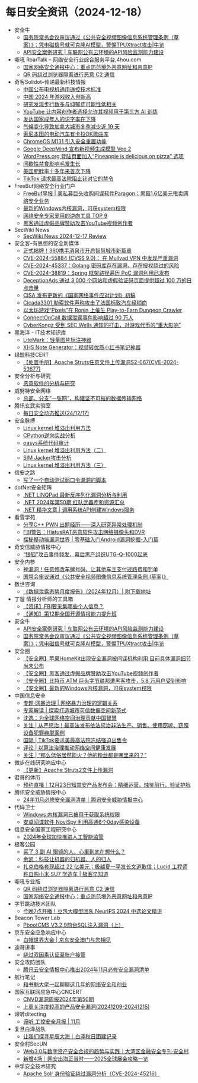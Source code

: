 # 每日安全资讯（2024-12-18）

- 安全牛
  - [国务院常务会议审议通过《公共安全视频图像信息系统管理条例（草案）》；凭电磁信号就可克隆AI模型，警惕TPUXtract攻击|牛览](https://www.aqniu.com/news-views/107593.html)
  - [API安全案例研究 | 车联网公有云环境的API风险监测能力建设](https://www.aqniu.com/tools-tech/107592.html)
- 嘶吼 RoarTalk – 网络安全行业综合服务平台,4hou.com
  - [国家网络安全通报中心：重点防范境外恶意网址和恶意IP](https://www.4hou.com/posts/8gKW)
  - [QR 码绕过浏览器隔离进行恶意 C2 通信](https://www.4hou.com/posts/wx2z)
- 奇客Solidot–传递最新科技情报
  - [中国公布电视机通用遥控技术标准](https://www.solidot.org/story?sid=80080)
  - [中国 2024 年游戏收入创新高](https://www.solidot.org/story?sid=80079)
  - [研究发现步行数多与抑郁症可能性低相关](https://www.solidot.org/story?sid=80078)
  - [YouTube 让内容创作者选择允许其视频用于第三方 AI 训练](https://www.solidot.org/story?sid=80077)
  - [发达国家成年人的识字率在下降](https://www.solidot.org/story?sid=80076)
  - [气候变化导致加拿大城市冬季减少近 19 天](https://www.solidot.org/story?sid=80075)
  - [索尼本田的电动汽车有卡拉OK歌曲库](https://www.solidot.org/story?sid=80074)
  - [ChromeOS M131 引入安全重置功能](https://www.solidot.org/story?sid=80073)
  - [Google DeepMind 宣布新视频生成模型 Veo 2](https://www.solidot.org/story?sid=80072)
  - [WordPress.org 登陆页面加入“Pineapple is delicious on pizza” 选项](https://www.solidot.org/story?sid=80071)
  - [间歇性禁食影响毛发生长](https://www.solidot.org/story?sid=80070)
  - [美国肥胖率十多年来首次下降](https://www.solidot.org/story?sid=80069)
  - [TikTok 请求最高法院阻止针对它的禁令](https://www.solidot.org/story?sid=80068)
- FreeBuf网络安全行业门户
  - [FreeBuf早报 | 美私募巨头收购间谍软件Paragon；黑莓1.6亿美元甩卖网络安全业务](https://www.freebuf.com/news/417917.html)
  - [最新的Windows内核漏洞，可获system权限](https://www.freebuf.com/news/417893.html)
  - [网络安全专家爱用的逆向工具 TOP 9](https://www.freebuf.com/news/417887.html)
  - [黑客通过虚假品牌赞助攻击YouTube视频创作者](https://www.freebuf.com/news/417875.html)
- SecWiki News
  - [SecWiki News 2024-12-17 Review](http://www.sec-wiki.com/?2024-12-17)
- 安全客-有思想的安全新媒体
  - [正式揭牌！360携手酒泉市开启智慧城市新篇章](https://www.anquanke.com/post/id/302782)
  - [CVE-2024-55884 (CVSS 9.0)： 在 Mullvad VPN 中发现严重漏洞](https://www.anquanke.com/post/id/302779)
  - [CVE-2024-45337：Golang 密码库存在漏洞，存在授权绕过的风险](https://www.anquanke.com/post/id/302776)
  - [CVE-2024-38819：Spring 框架路径遍历 PoC 漏洞利用已发布](https://www.anquanke.com/post/id/302773)
  - [DeceptionAds 通过 3,000 个网站和虚假验证码页面提供超过 100 万的日点击量](https://www.anquanke.com/post/id/302770)
  - [CISA 发布更新的《国家网络事件应对计划》初稿](https://www.anquanke.com/post/id/302767)
  - [Cicada3301 勒索软件声称攻击了法国标致汽车经销商](https://www.anquanke.com/post/id/302764)
  - [以太坊游戏“Pixels”在 Ronin 上催生 Play-to-Earn Dungeon Crawler](https://www.anquanke.com/post/id/302761)
  - [ConnectOnCall 数据泄露事件影响超过 90 万人](https://www.anquanke.com/post/id/302758)
  - [CyberKongz 受到 SEC Wells 通知的打击，对游戏代币的“重大影响”](https://www.anquanke.com/post/id/302754)
- 黑海洋 - IT技术知识库
  - [LiteMark：轻量图片标注神器](https://www.upx8.com/4587)
  - [XHS Note Generator：视频转优质小红书笔记神器](https://www.upx8.com/4586)
- 绿盟科技CERT
  - [【处置手册】Apache Struts任意文件上传漏洞S2-067(CVE-2024-53677)](https://mp.weixin.qq.com/s?__biz=Mzk0MjE3ODkxNg==&mid=2247488765&idx=1&sn=cb38f34e16235b415098e0a348c004ab&chksm=c2c643f6f5b1cae02308b33981c82c888a78c82ffa6bb440cf4a875790265a20d5b003c9cd86&scene=58&subscene=0#rd)
- 安全分析与研究
  - [恶意软件的分析与研究](https://mp.weixin.qq.com/s?__biz=MzA4ODEyODA3MQ==&mid=2247489692&idx=1&sn=d7e761854899d16d053cc9c7b36351a9&chksm=902fb7b4a7583ea21376d64ccf812fa9788e2ae0f3089039b95c7a8881bac6e7bb0feacf0659&scene=58&subscene=0#rd)
- 威努特安全网络
  - [总部、分支“一张网”，构建坚不可摧的数据传输网络](https://mp.weixin.qq.com/s?__biz=MzAwNTgyODU3NQ==&mid=2651129759&idx=1&sn=b35c86181870b475daaf9c0b44f2c021&chksm=80e71d2fb7909439597898a568ef3040153baae6fe7f0828bad770bef70d12dc5cd881f6cb00&scene=58&subscene=0#rd)
- 腾讯玄武实验室
  - [每日安全动态推送(24/12/17)](https://mp.weixin.qq.com/s?__biz=MzA5NDYyNDI0MA==&mid=2651959951&idx=1&sn=20fa98d2a14b3cf863aec09465fef497&chksm=8baed210bcd95b06c2b7422013d554e812dd30c5dbf7b3dde55f136039181f474ede39c3aec7&scene=58&subscene=0#rd)
- 安全脉搏
  - [Linux kernel 堆溢出利用方法](https://www.secpulse.com/archives/205531.html)
  - [CPython逆向实战分析](https://www.secpulse.com/archives/205557.html)
  - [oasys系统代码审计](https://www.secpulse.com/archives/205606.html)
  - [Linux kernel 堆溢出利用方法（二）](https://www.secpulse.com/archives/205619.html)
  - [SIM Jacker攻击分析](https://www.secpulse.com/archives/205634.html)
  - [Linux kernel 堆溢出利用方法（三）](https://www.secpulse.com/archives/205676.html)
- 信安之路
  - [写了一个自动测试弱口令漏洞的脚本](https://mp.weixin.qq.com/s?__biz=MzI5MDQ2NjExOQ==&mid=2247499709&idx=1&sn=37ae556f51a5d91da71ea04b2afee842&chksm=ec1dcf95db6a468326ec10ef4a3feee1fde64e01d6454e055bc92c16c698b4190e0ad6517892&scene=58&subscene=0#rd)
- dotNet安全矩阵
  - [.NET LINQPad 最新反序列化漏洞分析与利用](https://mp.weixin.qq.com/s?__biz=MzUyOTc3NTQ5MA==&mid=2247497542&idx=1&sn=07d3f26e280c58604e0a757832204762&chksm=fa5959abcd2ed0bd8e338a2cba31a9fec4f25fcf577395619ea1c3f2910fac2eb73376b05e19&scene=58&subscene=0#rd)
  - [.NET 2024年第50期 红队武器库和资源汇总](https://mp.weixin.qq.com/s?__biz=MzUyOTc3NTQ5MA==&mid=2247497542&idx=2&sn=69d095b7f87507a476e5668daf1b68f9&chksm=fa5959abcd2ed0bdea5a6abf291efa9dd9ab4adf5d96b7d5ff17a7c04ca99f42bfa846582e11&scene=58&subscene=0#rd)
  - [.NET 精华文章 | 调用系统API创建Windows服务](https://mp.weixin.qq.com/s?__biz=MzUyOTc3NTQ5MA==&mid=2247497542&idx=3&sn=bac72813d9bc18d5864979f610bac2bd&chksm=fa5959abcd2ed0bd0f12213f094a9204958cd83c59c95b12cb49dff9d25c2d920bac0ef7d6fa&scene=58&subscene=0#rd)
- 看雪学苑
  - [分享C++ PWN 出题经历——深入研究异常处理机制](https://mp.weixin.qq.com/s?__biz=MjM5NTc2MDYxMw==&mid=2458587285&idx=1&sn=abb65900617192862a2121a3a8dd1ca2&chksm=b18c201f86fba90983cb529b5603e90764f6831cee85668d125b1e2c1f0dfc6625cab5fed3fe&scene=58&subscene=0#rd)
  - [FBI警告：HiatusRAT恶意软件攻击网络摄像头和DVR](https://mp.weixin.qq.com/s?__biz=MjM5NTc2MDYxMw==&mid=2458587285&idx=2&sn=f63e5d677837eacd0c429850d40292ed&chksm=b18c201f86fba909124650059dfff9c0971384c8de78ee4eb822ea7e466490c9546b4cce1739&scene=58&subscene=0#rd)
  - [探秘移动端漏洞世界 | 零基础入门Android漏洞挖掘-入门篇](https://mp.weixin.qq.com/s?__biz=MjM5NTc2MDYxMw==&mid=2458587285&idx=3&sn=fe9ca791431e72d184fc3fca2470e155&chksm=b18c201f86fba9099c21103bad9f8346ba517b54f6819e51f9a57c43940d3f6102085c1a891b&scene=58&subscene=0#rd)
- 奇安信威胁情报中心
  - [“银狐”攻击事件频发，幕后黑产组织UTG-Q-1000起底](https://mp.weixin.qq.com/s?__biz=MzI2MDc2MDA4OA==&mid=2247513460&idx=1&sn=c9879a070e4d7a37c28093c7d1cc363f&chksm=ea664203dd11cb15530db4c50406bb984f2d48ee0f2b0fea9c1f0fda4b9e09a0625bb7b9fa33&scene=58&subscene=0#rd)
- 安全内参
  - [神漏洞！任意修改车牌号码，让其他车主支付过路费和罚单](https://mp.weixin.qq.com/s?__biz=MzI4NDY2MDMwMw==&mid=2247513296&idx=1&sn=6e551ba031ad27466e2160d34f16b5ae&chksm=ebfaf3f0dc8d7ae6008b0cf16bdb9f21c80afb57f577b1098d593922f6fcbf78098b09013922&scene=58&subscene=0#rd)
  - [国常会审议通过《公共安全视频图像信息系统管理条例 (草案)》](https://mp.weixin.qq.com/s?__biz=MzI4NDY2MDMwMw==&mid=2247513296&idx=2&sn=8c0c4d588d3331c9f9c37d3e99d486cf&chksm=ebfaf3f0dc8d7ae63ea1b8e2482558b180a1715b8eadb3fa61d7541e3ccba022e1c1e01b1ba4&scene=58&subscene=0#rd)
- 数世咨询
  - [《数据泄露态势月度报告》（2024年12月）| 附下载地址](https://mp.weixin.qq.com/s?__biz=MzkxNzA3MTgyNg==&mid=2247531831&idx=1&sn=47f5ab64c04cf52907f1bba71210e272&chksm=c1440f8af633869c13e8b950044d3f3db92649d7807c0aac4a509f560f3db4a0ced857e70113&scene=58&subscene=0#rd)
- 丁爸 情报分析师的工具箱
  - [【资讯】FBI要采集哪些个人信息？](https://mp.weixin.qq.com/s?__biz=MzI2MTE0NTE3Mw==&mid=2651148214&idx=1&sn=c7dbaa481d50d0653d30195da62aece6&chksm=f1af388cc6d8b19a26fa78eb44de4348fde4db404d2651c2ce40caab54b031ccefc55a138bb6&scene=58&subscene=0#rd)
  - [【通知】第12期全国开源情报能力提升班](https://mp.weixin.qq.com/s?__biz=MzI2MTE0NTE3Mw==&mid=2651148214&idx=2&sn=0a28e23278522f63a020bf4b7e2189ab&chksm=f1af388cc6d8b19a8611d02c55d54defe55740c484715e8e922db5430a7f888632a189462510&scene=58&subscene=0#rd)
- 安全牛
  - [API安全案例研究 | 车联网公有云环境的API风险监测能力建设](https://mp.weixin.qq.com/s?__biz=MjM5Njc3NjM4MA==&mid=2651134113&idx=1&sn=982ed6374bf7d8f082507f677d5ee652&chksm=bd15a8728a6221645257dd789734d2c8b843899ae1ad07029994edcbdc30d64f04d8dd9f28b0&scene=58&subscene=0#rd)
  - [国务院常务会议审议通过《公共安全视频图像信息系统管理条例（草案）》；凭电磁信号就可克隆AI模型，警惕TPUXtract攻击|牛览](https://mp.weixin.qq.com/s?__biz=MjM5Njc3NjM4MA==&mid=2651134113&idx=2&sn=5ed716f4ade8deb0884df3d6f17380d2&chksm=bd15a8728a622164ac4ab7f43305472d5b161f1fb86b99a6e3f506a08e638af0b7d2ad7415a9&scene=58&subscene=0#rd)
- 安全圈
  - [【安全圈】苹果HomeKit出现安全漏洞被间谍机构利用 目前具体漏洞细节尚未公布](https://mp.weixin.qq.com/s?__biz=MzIzMzE4NDU1OQ==&mid=2652066655&idx=1&sn=57e7dca07986a799143fbca48a88cb03&chksm=f36e7f1fc419f6091c648425f65f481ee023841a152bedbc9367f9587bf95d18a3d075b3a013&scene=58&subscene=0#rd)
  - [【安全圈】黑客通过虚假品牌赞助攻击YouTube视频创作者](https://mp.weixin.qq.com/s?__biz=MzIzMzE4NDU1OQ==&mid=2652066655&idx=2&sn=2c8e7da1b030528f5d27851baab4a1d7&chksm=f36e7f1fc419f60921ef22171e98636797f7f3cf64bc7d3f66b21cf20f09f1c53d49e7a97435&scene=58&subscene=0#rd)
  - [【安全圈】比特币 ATM 巨头字节联邦遭黑客攻击，5.8 万用户受到影响](https://mp.weixin.qq.com/s?__biz=MzIzMzE4NDU1OQ==&mid=2652066655&idx=3&sn=f61b178e1eea3cd68d92ec7bb90b61b0&chksm=f36e7f1fc419f60900f075e6fc9a5a8f195954813f173716e43a5ede916c3bcebf388c8c1fce&scene=58&subscene=0#rd)
  - [【安全圈】最新的Windows内核漏洞，可获system权限](https://mp.weixin.qq.com/s?__biz=MzIzMzE4NDU1OQ==&mid=2652066655&idx=4&sn=c56864b01e3e298b37ea2863eea40424&chksm=f36e7f1fc419f609a1fbb13ab7b6034ae28df0252abc5dbb47ba057c00c636754fcd86e2efcc&scene=58&subscene=0#rd)
- 中国信息安全
  - [专题·网暴治理 | 网络暴力治理的逻辑关系](https://mp.weixin.qq.com/s?__biz=MzA5MzE5MDAzOA==&mid=2664232324&idx=1&sn=bb5deed49b0eb932d72df8a56d6e0b60&chksm=8b59f77dbc2e7e6be2ba6ad31068b653c34444323ee5de8d268e917e8f06ccb1778d54bc87b3&scene=58&subscene=0#rd)
  - [专家解读 | 探索打造城市可信数据空间新范式](https://mp.weixin.qq.com/s?__biz=MzA5MzE5MDAzOA==&mid=2664232324&idx=2&sn=422f80c2bbaa3c47ae656420636dc6bf&chksm=8b59f77dbc2e7e6b0179eb1bc90833f5386a7d017dd737d862e43b591104c172f0d634c4cf88&scene=58&subscene=0#rd)
  - [沈逸：为全球网络空间治理贡献中国智慧](https://mp.weixin.qq.com/s?__biz=MzA5MzE5MDAzOA==&mid=2664232324&idx=3&sn=4749e4824c50b402ec6a1555edfccae7&chksm=8b59f77dbc2e7e6bc13c509a53193ad7151dfb4339f92274839f147de2a710bb9442265b35d8&scene=58&subscene=0#rd)
  - [关注 | 从严惩治！最高法发布依法惩治非法生产、销售、使用窃听、窃照设备犯罪典型案例](https://mp.weixin.qq.com/s?__biz=MzA5MzE5MDAzOA==&mid=2664232324&idx=4&sn=8aebf63a5892771cab1ee395f333f18c&chksm=8b59f77dbc2e7e6b6cc5ba8920283bc59f5d0be60ecfce4c8fdb959e1024ca22148b3495b277&scene=58&subscene=0#rd)
  - [国际 | TikTok要求美最高法院冻结强迫出售令](https://mp.weixin.qq.com/s?__biz=MzA5MzE5MDAzOA==&mid=2664232324&idx=5&sn=3913152dc43ed7c13766425a42b524f3&chksm=8b59f77dbc2e7e6b02e57b612acb7c0c9fd3f5dfbadb84c7d342b6e49572e0298f32104d3295&scene=58&subscene=0#rd)
  - [评论 | 以算法治理推动网络空间健康发展](https://mp.weixin.qq.com/s?__biz=MzA5MzE5MDAzOA==&mid=2664232324&idx=6&sn=e59afa0b4809649217363748f4813421&chksm=8b59f77dbc2e7e6bf264fdfb23d037fdb17a52f2d8d9b003fad2a6b0ead52bee77b3d295cbdf&scene=58&subscene=0#rd)
  - [关注 | “那么低俗居然能火？他的粉丝都是哪里来的？”](https://mp.weixin.qq.com/s?__biz=MzA5MzE5MDAzOA==&mid=2664232324&idx=7&sn=2cfff6fcb4a65a529e1d2ab06a3811bb&chksm=8b59f77dbc2e7e6b48d73362b86e380ad1ae40a4b8115228bf4ff800149a3e38393d1411551a&scene=58&subscene=0#rd)
- 微步在线研究响应中心
  - [【更新】Apache Struts2文件上传漏洞](https://mp.weixin.qq.com/s?__biz=Mzg5MTc3ODY4Mw==&mid=2247507565&idx=1&sn=f1eb832586d6ef20bbd6b579dff4956f&chksm=cfcabd79f8bd346f18fe53c9b16c9b7029e5124dffe6fd10d7027af46c8fab5d4f12807425d8&scene=58&subscene=0#rd)
- 君哥的体历
  - [预约直播｜12月23日知其安产品发布会：精细运营，烛鉴前行，验证护航](https://mp.weixin.qq.com/s?__biz=MzI2MjQ1NTA4MA==&mid=2247491687&idx=1&sn=645709c746493d571c85996be82b4f80&chksm=ea484a20dd3fc336e3b7580ba84ef538d411ecb07ef02c7a117e5e5be83aa2eefa6b5e583610&scene=58&subscene=0#rd)
- 腾讯安全威胁情报中心
  - [24年11月必修安全漏洞清单｜腾讯安全威胁情报中心](https://mp.weixin.qq.com/s?__biz=MzI5ODk3OTM1Ng==&mid=2247509952&idx=1&sn=a439169394b57c514f886bebb419777e&chksm=ec9f7eb3dbe8f7a51c824c37ba5711a4cfac107170d9bfceaad5b275a4560925300aaba7fcf8&scene=58&subscene=0#rd)
- 代码卫士
  - [Windows 内核漏洞已被用于获取系统权限](https://mp.weixin.qq.com/s?__biz=MzI2NTg4OTc5Nw==&mid=2247521826&idx=1&sn=8401d12768469de690ea3a216e63c875&chksm=ea94a748dde32e5eb85a2d43633878de31150537893c6123c6c7bc739f26c1c85c3ee69ed8ed&scene=58&subscene=0#rd)
  - [安卓间谍软件 NoviSpy 利用高通6个0day感染设备](https://mp.weixin.qq.com/s?__biz=MzI2NTg4OTc5Nw==&mid=2247521826&idx=2&sn=2e115cf641ac90636ca05cde8df5fa09&chksm=ea94a748dde32e5e240c297499b4a7753baff26f7b887420df59da0631b3b45cc44b73026012&scene=58&subscene=0#rd)
- 信息安全国家工程研究中心
  - [2024年全球加快推进人工智能监管](https://mp.weixin.qq.com/s?__biz=MzU5OTQ0NzY3Ng==&mid=2247498553&idx=1&sn=efe8417e2099321d0cf222651131f416&chksm=feb67a2ac9c1f33cdc8cecda7cc07780e2878cd6451a688fe883fc90f1957273bf6605092eaf&scene=58&subscene=0#rd)
- 极客公园
  - [买了 3 副 AI 眼镜的人，心里到底在想什么？](https://mp.weixin.qq.com/s?__biz=MTMwNDMwODQ0MQ==&mid=2653069876&idx=1&sn=2570016317efd42c10949ec42ced0e50&chksm=7e57df82492056948d61ffa84a1933813da0dad5cb2ed79bcbafa4344e6109e0f2337e4ab47f&scene=58&subscene=0#rd)
  - [余凯：科技让机器的归机器，人的归人](https://mp.weixin.qq.com/s?__biz=MTMwNDMwODQ0MQ==&mid=2653069872&idx=1&sn=82b4c56047d2fea654ba4a50bb30bf63&chksm=7e57df8649205690d79eccfac8166332d2bb3f5ebfd5be581d908bb0162d8077b66880a729e2&scene=58&subscene=0#rd)
  - [扎克伯格套现超过 22 亿美元；极越夏一平发长文道歉信；Lucid 工程师称自购小米 SU7 学造车 | 极客早知道](https://mp.weixin.qq.com/s?__biz=MTMwNDMwODQ0MQ==&mid=2653069870&idx=1&sn=c020584c8665795caac76cdfbaf1e248&chksm=7e57df984920568e075856be8dc094dd25a2ca2ce224d0cae27da72ec09f29792318734e3eda&scene=58&subscene=0#rd)
- 嘶吼专业版
  - [QR 码绕过浏览器隔离进行恶意 C2 通信](https://mp.weixin.qq.com/s?__biz=MzI0MDY1MDU4MQ==&mid=2247580253&idx=1&sn=80dfa1846351f5dcd72e554ed20e2ea9&chksm=e9146a67de63e3715e54b7101db183d88048128d0e35af49d6912035d57c2dc5f191b0078dbf&scene=58&subscene=0#rd)
  - [国家网络安全通报中心：重点防范境外恶意网址和恶意IP](https://mp.weixin.qq.com/s?__biz=MzI0MDY1MDU4MQ==&mid=2247580253&idx=2&sn=f156bdb83769d44d4e515741c0fdfb6b&chksm=e9146a67de63e371fbd5815f0e31e6125775c601004f0eaa738c3b952f0b1e46fa38d8a4e612&scene=58&subscene=0#rd)
- 字节跳动技术团队
  - [今晚7点开播！豆包大模型团队 NeurIPS 2024 中选论文精讲](https://mp.weixin.qq.com/s?__biz=MzI1MzYzMjE0MQ==&mid=2247512417&idx=1&sn=71496ed7abd09ac56bff0e0cdb3e6a85&chksm=e9d37a83dea4f3958b3b358c814428943f637a20fe4330d776c1d031813259caf53bd8bd9d08&scene=58&subscene=0#rd)
- Beacon Tower Lab
  - [PbootCMS V3.2.9前台SQL注入漏洞（上）](https://mp.weixin.qq.com/s?__biz=MzkyNzcxNTczNA==&mid=2247486791&idx=1&sn=b6b5c31b8ace0a9aeec45c44ad2f5e53&chksm=c22295bef5551ca8792a4995840335057e593dac6cedff9883e4df8636af25be9d78a176ab3f&scene=58&subscene=0#rd)
- 京东安全应急响应中心
  - [白帽世界大会 | 京东安全澳门与您相见](https://mp.weixin.qq.com/s?__biz=MjM5OTk2MTMxOQ==&mid=2727841525&idx=1&sn=ae6da8a13290fcafa0c48a0e6ff01dae&chksm=8050597db727d06b2985459312221ad9af0e4388a72320c62697842a52f9fb78faa35797173c&scene=58&subscene=0#rd)
- 迪哥讲事
  - [绕过双因素认证至账户接管](https://mp.weixin.qq.com/s?__biz=MzIzMTIzNTM0MA==&mid=2247496623&idx=1&sn=8f5dd66a232d2d502cf625558c908cf7&chksm=e8a5f9ccdfd270da64d5d2acada85ee28e3bb991571c8fd28b96be17bdfbc2d84c511ce9791e&scene=58&subscene=0#rd)
- 安全攻防团队
  - [腾讯云安全情报中心推出2024年11月必修安全漏洞清单](https://mp.weixin.qq.com/s?__biz=MzkzNTI4NjU1Mw==&mid=2247485011&idx=1&sn=bda119ff87c4ce0aaef9439a4a1fb834&chksm=c2b10425f5c68d33d062e09ef5181fdacf9286075ae13d64ab7298749df91f3e643cd8588239&scene=58&subscene=0#rd)
- 航行笔记
  - [和书魁大佬一起聊聊这几年的网络安全和创业](https://mp.weixin.qq.com/s?__biz=MzIyOTAxOTYwMw==&mid=2650236888&idx=1&sn=496edbaf0b775d1745722449cdd08de4&chksm=f04add64c73d5472b459db76e41b72bcf5bd87112bc38018c8a5a46d41cd4aadfa847059be96&scene=58&subscene=0#rd)
- 国家互联网应急中心CNCERT
  - [CNVD漏洞周报2024年第50期](https://mp.weixin.qq.com/s?__biz=MzIwNDk0MDgxMw==&mid=2247499533&idx=1&sn=547f274f9419278e747ee7fd6838edef&chksm=973acc6fa04d4579d163a4bbc1c67cde754c96f464c1ac3ebfb6ba9ecb00dbddb2ce7757788e&scene=58&subscene=0#rd)
  - [上周关注度较高的产品安全漏洞(20241209-20241215)](https://mp.weixin.qq.com/s?__biz=MzIwNDk0MDgxMw==&mid=2247499533&idx=2&sn=334108850bd6b05f25907f6be5d4f166&chksm=973acc6fa04d4579e97bd240396c787995261ad2ef7ef643fd5612ac419cd9b2b0ba9d0b0c6d&scene=58&subscene=0#rd)
- 谛听ditecting
  - [谛听 工控安全月报 | 11月](https://mp.weixin.qq.com/s?__biz=MzU3MzQyOTU0Nw==&mid=2247492021&idx=1&sn=16b19b7e4f746c000bdac1045c182fd0&chksm=fcc363f1cbb4eae74db962396c199083ff494859c8c562a1f3c02409e4f1a4b87c9065fcec27&scene=58&subscene=0#rd)
- 复旦白泽战队
  - [让我们探寻星辰大海｜白泽秋日团建记录](https://mp.weixin.qq.com/s?__biz=MzU4NzUxOTI0OQ==&mid=2247492171&idx=1&sn=1e13efc985b7fcb4286d38e68dbf7c53&chksm=fde86635ca9fef235d821d1915aac70b9da82f20bdb9639103dd2fc99a6a4b5ea16c80c74fb9&scene=58&subscene=0#rd)
- 安全村SecUN
  - [Web3.0与数字资产安全合规的趋势与实践｜大湾区金融安全专刊·安全村](https://mp.weixin.qq.com/s?__biz=MzkyODM5NzQwNQ==&mid=2247496320&idx=1&sn=97c4ba60e2626361cb25eed8c7a1b5ab&chksm=c21bd3b2f56c5aa48ace5b35b8115d066621f0ddf18486cb96c98c880284e8ae6f9ed2ea4c18&scene=58&subscene=0#rd)
  - [新增4场｜网安出海正当时——2025全球展会攻略一览](https://mp.weixin.qq.com/s?__biz=MzkyODM5NzQwNQ==&mid=2247496320&idx=2&sn=622a3769decc8d72f5838a4c45472df5&chksm=c21bd3b2f56c5aa491b798aa64d44b3f2bc5db9ff14ec43ebf8f6ed414f6457267a1658e53f1&scene=58&subscene=0#rd)
- 中孚安全技术研究
  - [Apache Solr 身份验证绕过漏洞分析（CVE-2024-45216）](https://mp.weixin.qq.com/s?__biz=Mzg4Nzc3MTk3Mg==&mid=2247488827&idx=1&sn=f3086118f07d69c4ba6746464f993e16&chksm=cf841310f8f39a06855e329956e6033407a0a66e4e90bb99d1ad3153c4241036054b9fa9ff7a&scene=58&subscene=0#rd)
